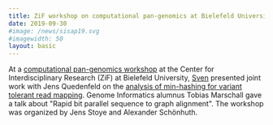 ```yaml
---
title: ZiF workshop on computational pan-genomics at Bielefeld University
date: 2019-09-30
#image: /news/sisap19.svg
#imagewidth: 50
layout: basic
---
```


At a [computational pan-genomics workshop](https://www.uni-bielefeld.de/(en)/ZiF/AG/2019/09-30-Stoye.html) at the Center for Interdisciplinary Research (ZiF) at Bielefeld University, [Sven](/people/rahmann) presented joint work with Jens Quedenfeld on the [analysis of min-hashing for variant tolerant read mapping](/news/wabi17/).
Genome Informatics alumnus Tobias Marschall gave a talk about "Rapid bit parallel sequence to graph alignment".
The workshop was organized by Jens Stoye and Alexander Schönhuth.
